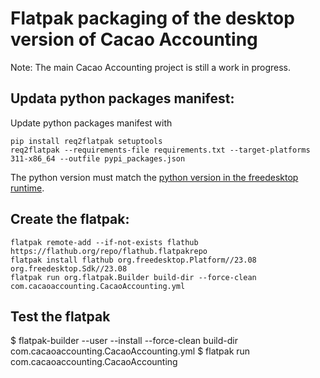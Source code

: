 # Flatpak packaging of the desktop version of Cacao Accounting

Note: The main Cacao Accounting project is still a work in progress.

## Updata python packages manifest:

Update python packages manifest with

```
pip install req2flatpak setuptools
req2flatpak --requirements-file requirements.txt --target-platforms 311-x86_64 --outfile pypi_packages.json
```

The python version must match the [python version in the freedesktop runtime](https://gitlab.com/freedesktop-sdk/freedesktop-sdk/-/blob/master/elements/components/python3.bst).

## Create the flatpak:

```
flatpak remote-add --if-not-exists flathub https://flathub.org/repo/flathub.flatpakrepo
flatpak install flathub org.freedesktop.Platform//23.08 org.freedesktop.Sdk//23.08
flatpak run org.flatpak.Builder build-dir --force-clean com.cacaoaccounting.CacaoAccounting.yml
```

## Test the flatpak

$ flatpak-builder --user --install --force-clean build-dir com.cacaoaccounting.CacaoAccounting.yml
$ flatpak run com.cacaoaccounting.CacaoAccounting
